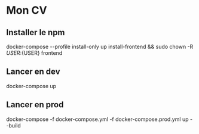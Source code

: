 # Mon CV


## Installer le npm
docker-compose --profile install-only up install-frontend && sudo chown -R ${USER}:${USER} frontend 


## Lancer en dev
docker-compose up


## Lancer en prod
docker-compose -f docker-compose.yml -f docker-compose.prod.yml up --build